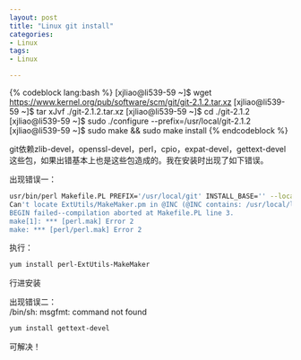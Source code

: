 ```yaml
---
layout: post
title: "Linux git install"
categories:
- Linux
tags:
- Linux 

---
```


{% codeblock lang:bash %}
[xjliao@li539-59 ~]$ wget https://www.kernel.org/pub/software/scm/git/git-2.1.2.tar.xz
[xjliao@li539-59 ~]$ tar xJvf ./git-2.1.2.tar.xz
[xjliao@li539-59 ~]$ cd ./git-2.1.2
[xjliao@li539-59 ~]$ sudo ./configure --prefix=/usr/local/git-2.1.2
[xjliao@li539-59 ~]$ sudo make && sudo make install
{% endcodeblock %}

git依赖zlib-devel，openssl-devel，perl，cpio，expat-devel，gettext-devel这些包，如果出错基本上也是这些包造成的。我在安装时出现了如下错误。
    
出现错误一：
```bash  
usr/bin/perl Makefile.PL PREFIX='/usr/local/git' INSTALL_BASE='' --localedir='/usr/local/git/share/locale'
Can't locate ExtUtils/MakeMaker.pm in @INC (@INC contains: /usr/local/lib64/perl5 /usr/local/share/perl5 /usr/lib64/perl5/vendor_perl /usr/share/perl5/vendor_perl /usr/lib64/perl5 /usr/share/perl5 .) at Makefile.PL line 3.
BEGIN failed--compilation aborted at Makefile.PL line 3.
make[1]: *** [perl.mak] Error 2
make: *** [perl/perl.mak] Error 2
```

执行：

```bash  
yum install perl-ExtUtils-MakeMaker
```
  
行进安装  
  
出现错误二：  
 /bin/sh: msgfmt: command not found 
```bash  
yum install gettext-devel
```
可解决！


